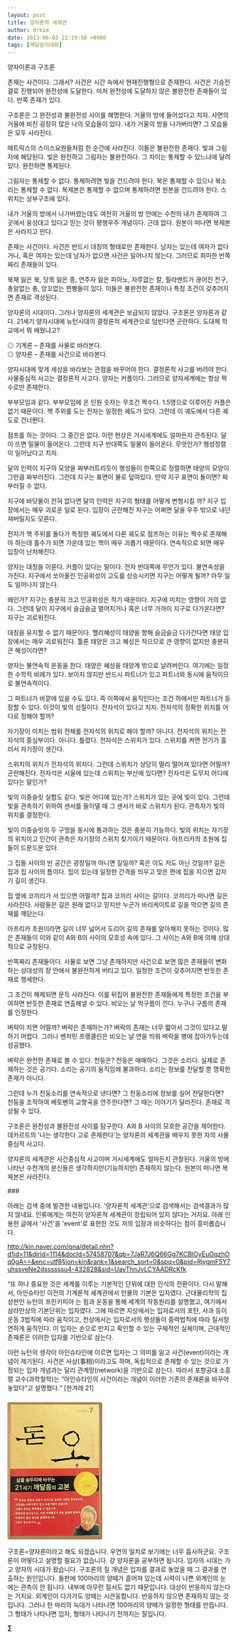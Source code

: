 ```yaml
---
layout: post
title: 양자론적 세계관
author: drkim
date: 2013-06-03 22:19:58 +0900
tags: [깨달음의대화]
---
```

양자이론과 구조론 


  


존재는 사건이다. 그래서? 사건은 시간 속에서 현재진행형으로 존재한다. 사건은 기승전결로 진행되어 완전성에 도달한다. 미처 완전성에 도달하지 않은 불완전한 존재들이 있다. 반쪽 존재가 있다. 


  


구조론은 그 완전성과 불완전성 사이를 해명한다. 거울의 방에 들어섰다고 치자. 사면의 거울에 비친 굉장히 많은 나의 모습들이 있다. 내가 거울의 방을 나가버리면? 그 모습들은 모두 사라진다. 


  


매트릭스의 스미스요원들처럼 한 순간에 사라진다. 이들은 불완전한 존재다. 빛과 그림자에 해당된다. 빛은 완전하고 그림자는 불완전하다. 그 차이는 통제할 수 있느냐에 달려있다. 완전하면 통제된다. 


  


그림자는 통제할 수 없다. 통제하려면 빛을 건드려야 한다. 북은 통제할 수 있으나 북소리는 통제할 수 없다. 복제본은 통제할 수 없으며 통제하려면 원본을 건드려야 한다. 스위치는 상부구조에 있다. 


  


내가 거울의 방에서 나가버렸는데도 여전히 거울의 방 안에는 수천의 내가 존재하여 그곳에서 웅성대고 있다고 믿는 것이 평행우주 개념이다. 근데 없다. 원본이 떠나면 복제본은 사라지고 만다. 


  


존재는 사건이다. 사건은 반드시 대칭의 형태로만 존재한다. 남자는 있는데 여자가 없다거나, 혹은 여자는 있는데 남자가 없으면 사건은 일어나지 않는다. 그러므로 희미한 반쪽짜리 존재들이 있다. 


  


북채 잃은 북, 당목 잃은 종, 연주자 잃은 피아노, 자루없는 칼, 필라멘트가 끊어진 전구, 총알없는 총, 앙꼬없는 찐빵들이 있다. 이들은 불완전한 존재이나 특정 조건이 갖추어지면 존재로 격상된다. 


  


양자론의 시대이다. 그러나 양자론의 세계관은 보급되지 않았다. 구조론은 양자론과 같다. 21세기 양자시대에 뉴턴시대의 결정론적 세계관으로 덤빈다면 곤란하다. 도대체 학교에서 뭐 배웠냐고? 


  


◎ 기계론 – 존재를 사물로 바라본다.    
◎ 양자론 – 존재를 사건으로 바라본다. 


  


양자시대에 맞게 세상을 바라보는 관점을 바꾸어야 한다. 결정론적 사고를 버려야 한다. 사물중심적 사고는 결정론적 사고다. 양자는 커플이다. 그러므로 양자세계에는 항상 짝수로만 존재한다. 


  


부부모임과 같다. 부부모임에 온 인원 숫자는 무조건 짝수다. 1.5명으로 이루어진 커플은 없기 때문이다. 핵 주위를 도는 전자는 일정한 궤도가 있다. 그런데 이 궤도에서 다른 궤도로 건너뛴다. 


  


점프를 하는 것이다. 그 중간은 없다. 이런 현상은 거시세계에도 얼마든지 관측된다. 달이 뜨면 밀물이 들어온다. 그런데 지구 반대쪽도 밀물이 들어온다. 무엇인가? 행성정렬이 일어났다고 치자. 


  


달의 인력이 지구의 모양을 짜부러트리듯이 행성들이 한쪽으로 정렬하면 태양의 모양이 그만큼 짜부러진다. 그런데 지구는 표면이 물로 덮여있다. 만약 지구 표면이 돌이면? 짜부러질 수 없다.


  


지구에 바닷물이 전혀 없다면 달의 인력은 지구의 형태를 어떻게 변형시킬 까? 지구 입장에서는 매우 괴로운 일로 된다. 입장이 곤란해진 지구는 어쩌면 달을 우주 밖으로 내던져버릴지도 모른다.


  


전자가 핵 주위를 돌다가 특정한 궤도에서 다른 궤도로 점프하는 이유는 짝수로 존재해야 하는데 홀수가 되면 가운데 있는 핵이 매우 괴롭기 때문이다. 연속적으로 되면 매우 입장이 난처해진다. 


  


양자는 대칭을 이룬다. 커플이 있다는 말이다. 전자 반대쪽에 무언가 있다. 불연속성을 가진다. 지구에서 쏘아올린 인공위성이 고도를 상승시키면 지구는 어떻게 될까? 아무 일도 일어나지 않는다. 


  


왜인가? 지구는 충분히 크고 인공위성은 작기 때문이다. 지구에 미치는 영향이 거의 없다. 그런데 달이 지구에서 슬금슬금 멀어지거나 혹은 너무 가까이 지구로 다가온다면? 지구는 괴로워진다. 


  


대칭을 유지할 수 없기 때문이다. 핼리혜성이 태양을 향해 슬금슬금 다가간다면 태양 입장에서는 매우 괴로워진다. 툴론 태양은 크고 혜성은 작으므로 큰 영향이 없지만 충분히 큰 혜성이라면? 


  


양자는 불연속적 운동을 한다. 태양은 혜성을 태양계 밖으로 날려버린다. 여기에는 일정한 수학적 비례가 있다. 보이지 않지만 반드시 파트너가 있고 파트너와 동시에 움직이므로 불연속적이다. 


  


그 파트너가 바깥에 있을 수도 있다. 즉 이쪽에서 움직인다는 조건 하에서만 파트너가 등장할 수 있다. 이것이 빛의 성질이다. 전자석이 있다고 치자. 전자석의 정확한 위치를 어디로 정해야 할까? 


  


자기장이 미치는 범위 전체를 전자석의 위치로 해야 할까? 아니다. 전자석의 위치는 전자석의 중심부이다. 아니다. 틀렸다. 전자석은 스위치가 있다. 스위치를 켜면 전기가 흘러서 자기장이 생긴다. 


  


스위치의 위치가 전자석의 위치다. 그런데 스위치가 상당히 멀리 떨어져 있다면 어떨까? 곤란해진다. 전자석은 서울에 있는데 스위치는 부산에 있다면? 전자석은 도무지 어디에 있다는 말인가? 


  


빛의 이중슬릿 실험도 같다. 빛은 어디에 있는가? 스위치가 있는 곳에 빛이 있다. 그런데 빛을 관측하기 위하여 센서를 들이댈 때 그 센서가 바로 스위치가 된다. 관측자가 빛의 위치를 결정한다. 


  


빛이 이중슬릿의 두 구멍을 동시에 통과하는 것은 충분히 가능하다. 빛의 위치는 자기장의 위치이고 인간이 관측은 자기장의 스위치 찾기이기 때문이다. 아프리카의 초원에 집들이 드문드문 있다. 


  


그 집들 사이의 빈 공간은 광장일까 아니면 길일까? 혹은 이도 저도 아닌 것일까? 길은 집과 집 사이의 틈이다. 집이 있는데 일정한 간격을 띄우고 맞은 편에 집을 지으면 갑자기 길이 생긴다. 


  


집 옆에 코끼리가 서 있으면 어떨까? 집과 코끼리 사이는 길이다. 코끼리가 떠나면 길은 사라진다. 사람들은 길은 원래 없다고 믿지만 누군가 바리케이트로 길을 막으면 길의 존재를 깨닫는다.


  


아프리카 초원이라면 길이 너무 넓어서 도리어 길의 존재를 알아채지 못하는 것이다. 많은 존재들이 이와 같이 A와 B의 사이의 모호성 속에 있다. 그 사이는 A와 B에 의해 상대적으로 규정된다. 


  


반쪽짜리 존재들이다. 사물로 보면 그냥 존재하지만 사건으로 보면 많은 존재들이 변화하는 상대성의 장 안에서 불완전하게 버티고 있다. 일정한 조건이 갖추어지면 반듯한 존재로 행세한다. 


  


그 조건이 해제되면 문득 사라진다. 이를 뒤집어 불완전한 존재들에게 특정한 조건을 부여하면 반듯한 존재로 연출해낼 수 있다. 비오는 날 먹구름이 낀다. 누구나 구름의 존재를 인정한다. 


  


벼락이 치면 어떨까? 벼락은 존재하는가? 벼락의 존재는 너무 짧아서 그것이 있다고 말하기 어렵다. 그러나 밴저민 프랭클린은 비오는 날 연을 띄워 벼락을 병에 잡아가두는데 성공했다. 


  


벼락은 완전한 존재로 볼 수 있다. 천둥은? 천둥은 애매하다. 그것은 소리다. 실제로 존재하는 것은 공기다. 소리는 공기의 움직임에 불과하다. 소리는 정보를 전달할 뿐 명확한 존재가 아니다. 


  


그런데 누가 천둥소리를 연속적으로 낸다면? 그 천둥소리에 정보를 실어 전달한다면? 천둥을 조작하여 베토벤의 교향곡을 연주한다면? 그 때는 이야기가 달라진다. 존재로 격상될 수 있다. 


  


구조론은 완전성과 불완전성 사이를 탐구한다. A와 B 사이의 모호한 공간을 제어한다. 데카르트의 '나는 생각한다 고로 존재한다'는 양자론의 세계관을 배우지 못한 자의 사물중심적 사고다.


  


양자론의 세계관은 사건중심적 사고이며 거시세계에도 얼마든지 관찰된다. 거울의 방에 나타난 수천개의 분신들은 생각하지만(기능하지만) 존재하지 않는다. 원본이 떠나면 복제본은 사라진다. 


  


\### 


  


아래는 검색 중에 발견한 내용입니다. '양자론적 세계관'으로 검색해서는 검색결과가 많지 않네요. 인류에게는 여전히 양자론적 세계관이 정립되어 있지 않다는 거지요. 아래 인용한 글에서 '사건'을 'event'로 표현한 것도 저의 입장과 비슷하다는 점이 흥미롭습니다. 


  


http://kin.naver.com/qna/detail.nhn?d1id=11&dirId=1114&docId=57458707&qb=7JaR7J6Q66Gg7KCBIOyEuOqzhOq0gA==&enc=utf8§ion=kin&rank=1&search_sort=0&spq=0&pid=RjygmF5Y7uhssveNe2dssssssu4-432828&sid=UayThnJvLCYAADRcKfk


  


“또 하나 중요한 것은 세계를 이루는 기본적인 단위에 대한 인식의 전환이다. 다시 말해서, 아인슈타인 이전의 기계론적 세계관에서 만물의 기본은 입자였다. 근대물리학의 집성판인 뉴턴의 프린키피아 는 힘과 운동을 통해 세계의 작동원리를 설명했고, 여기에서 삼라만상의 기본단위는 입자였다. 그에 따르면 지상에서는 입자로서의 포탄, 사과 등이 운동 3법칙에 따라 움직이고, 천상에서는 입자로서의 행성들이 중력법칙에 따라 질서정연하게 움직인다. 이 입자는 손으로 만지고 확인할 수 있는 구체적인 실체이며, 근대적인 존재론은 이러한 입자를 기반으로 삼는다.


  


이런 뉴턴의 생각이 아인슈타인에 이르면 입자는 그 의미를 잃고 사건(event)이라는 개념이 제기된다. 사건은 사상(事相)이라고도 하며, 독립적으로 존재할 수 있는 것으로 가정되는 입자 개념과는 달리 관계망(network)을 기반으로 삼는다. 따라서 포항공대 소흥렬 교수(과학철학)는 “아인슈타인의 사건이라는 개념이 이러한 기존의 존재론을 바꾸어놓았다”고 설명했다.“ [한겨레 21]


  






 ###


  





  ![](/files/attach/images/198/727/315/55.JPG)


 구조론=양자론이라고 해도 되겠습니다. 우연의 일치로 보기에는 너무 흡사하군요. 구조론이 어떻다고 설명할 필요가 없습니다. 걍 양자론을 공부하면 됩니다. 입자의 시대는 가고 양자의 시대가 왔습니다. 구조론의 질 개념은 입자를 결과로 놓았을 때 그 결과를 연출하는 원인입니다. 들판에 100마리의 양떼가 흩어져 있는데 시력이 나쁜 외계인의 눈에는 관측이 안 됩니다. 내부에 아무런 질서도 없기 때문입니다. 대상이 반응하지 않는다는 거지요. 외계인이 다가가도 양떼는 시큰둥합니다. 반응하지 않으면 존재하지 않는 것입니다. 그러나 한 마리의 늑대가 나타나면 100마리의 양떼가 일정한 형태를 만듭니다. 그 형태가 나타나면 입자, 형태가 나타나기 전까지는 질입니다. 



**∑**